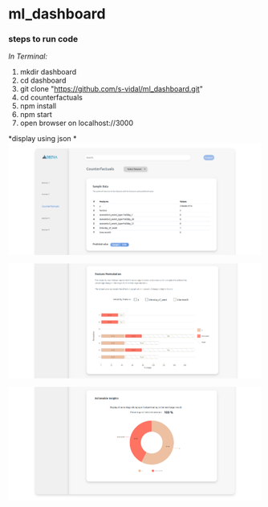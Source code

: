 # ml_dashboard

### steps to run code

_In Terminal:_

1.  mkdir dashboard
2.  cd dashboard
3.  git clone "https://github.com/s-vidal/ml_dashboard.git"
4.  cd counterfactuals
5.  npm install
6.  npm start
7.  open browser on localhost://3000

*display using json *
![alt text](./demo/dataset1_1.png)

![alt text](./demo/dataset1_2.png)

![alt text](./demo/dataset1_3.png)

